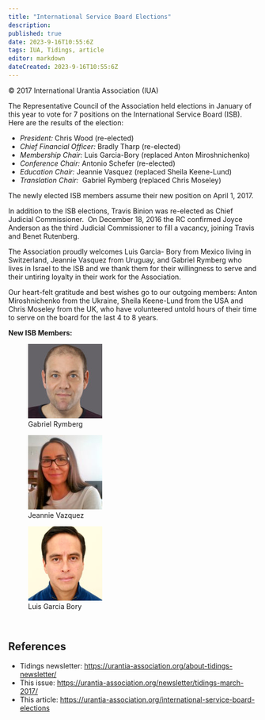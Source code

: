 ```yaml
---
title: "International Service Board Elections"
description: 
published: true
date: 2023-9-16T10:55:6Z
tags: IUA, Tidings, article
editor: markdown
dateCreated: 2023-9-16T10:55:6Z
---
```


<p class="v-card v-sheet theme--light gray lighten-3 px-2">© 2017 International Urantia Association (IUA)</p>

The Representative Council of the Association held elections in January of this year to vote for 7 positions on the International Service Board (ISB). Here are the results of the election:

- _President:_ Chris Wood (re-elected)  
- _Chief Financial Officer:_ Bradly Tharp (re-elected)  
- _Membership Chair:_ Luis Garcia-Bory (replaced Anton Miroshnichenko)  
- _Conference Chair:_ Antonio Schefer (re-elected)  
- _Education Chair:_ Jeannie Vasquez (replaced Sheila Keene-Lund)  
- _Translation Chair:_  Gabriel Rymberg (replaced Chris Moseley) 

The newly elected ISB members assume their new position on April 1, 2017.

In addition to the ISB elections, Travis Binion was re-elected as Chief Judicial Commissioner.  On December 18, 2016 the RC confirmed Joyce Anderson as the third Judicial Commissioner to fill a vacancy, joining Travis and Benet Rutenberg.

The Association proudly welcomes Luis Garcia- Bory from Mexico living in Switzerland, Jeannie Vasquez from Uruguay, and Gabriel Rymberg who lives in Israel to the ISB and we thank them for their willingness to serve and their untiring loyalty in their work for the Association.

Our heart-felt gratitude and best wishes go to our outgoing members: Anton Miroshnichenko from the Ukraine, Sheila Keene-Lund from the USA and Chris Moseley from the UK, who have volunteered untold hours of their time to serve on the board for the last 4 to 8 years.

**New ISB Members:**

<figure id="Figure_1" class="image urantiapedia image-style-align-left">
<img src="../../../image/article/IUA_Tidings/Gabriel_Rymberg-150x150.jpg">
<figcaption>Gabriel Rymberg</figcapton>
</figure>

<figure id="Figure_2" class="image urantiapedia image-style-align-left">
<img src="../../../image/article/IUA_Tidings/Jeannie_Vazquez-150x150.jpg">
<figcaption>Jeannie Vazquez</figcapton>
</figure>

<figure id="Figure_3" class="image urantiapedia image-style-align-left">
<img src="../../../image/article/IUA_Tidings/Luis_Garcia_Bory-150x150.jpg">
<figcaption>Luis Garcia Bory</figcapton>
</figure>

<br style="clear:both;"/>

## References

- Tidings newsletter: https://urantia-association.org/about-tidings-newsletter/
- This issue: https://urantia-association.org/newsletter/tidings-march-2017/
- This article: https://urantia-association.org/international-service-board-elections